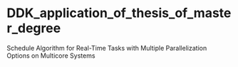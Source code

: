 # DDK_application_of_thesis_of_master_degree
Schedule Algorithm for Real-Time Tasks with  Multiple Parallelization Options on Multicore Systems
